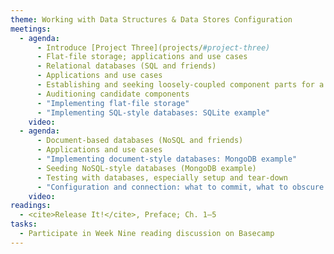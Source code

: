 ```yaml
---
theme: Working with Data Structures & Data Stores Configuration
meetings:
  - agenda:
      - Introduce [Project Three](projects/#project-three)
      - Flat-file storage; applications and use cases
      - Relational databases (SQL and friends)
      - Applications and use cases
      - Establishing and seeking loosely-coupled component parts for a system
      - Auditioning candidate components
      - "Implementing flat-file storage"
      - "Implementing SQL-style databases: SQLite example"
    video:
  - agenda:
      - Document-based databases (NoSQL and friends)
      - Applications and use cases
      - "Implementing document-style databases: MongoDB example"
      - Seeding NoSQL-style databases (MongoDB example)
      - Testing with databases, especially setup and tear-down
      - "Configuration and connection: what to commit, what to obscure (`ENV` variables)"
    video:
readings:
  - <cite>Release It!</cite>, Preface; Ch. 1–5
tasks:
  - Participate in Week Nine reading discussion on Basecamp
---
```

